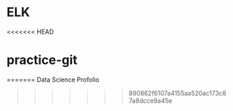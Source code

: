# ELK
<<<<<<< HEAD
# practice-git
=======
Data Science Profolio
>>>>>>> 890862f6107a4155aa520ac173c87a8dcce9a45e
